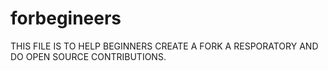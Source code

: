 # forbegineers
THIS FILE IS TO HELP BEGINNERS CREATE A FORK A RESPORATORY AND DO OPEN SOURCE CONTRIBUTIONS.
